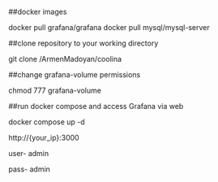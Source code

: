 ##docker images

docker pull grafana/grafana
docker pull mysql/mysql-server

##clone repository to your working directory

git clone /ArmenMadoyan/coolina

##change grafana-volume permissions

chmod 777 grafana-volume

##run docker compose and access Grafana via web

docker compose up -d

http://{your_ip}:3000

user- admin

pass- admin

